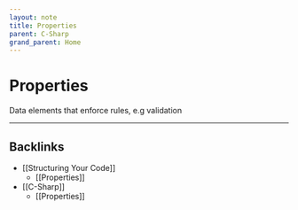 ```yaml
---
layout: note
title: Properties
parent: C-Sharp
grand_parent: Home
---
```


# Properties

Data elements that enforce rules, e.g validation

---
## Backlinks
* [[Structuring Your Code]]
	* [[Properties]]
* [[C-Sharp]]
	* [[Properties]]

